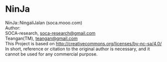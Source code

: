 # NinJa
NinJa::NingaliJalan (soca.mooo.com)
<br>
Author:
<br>
SOCA-research, soca-research@gmail.com
<br>
Teangan(TM), teangan@gmail.com
<br>
This Project is based on http://creativecommons.org/licenses/by-nc-sa/4.0/
In short, reference or citation to the original author is necessary, and it cannot be used for any commercial purpose.

